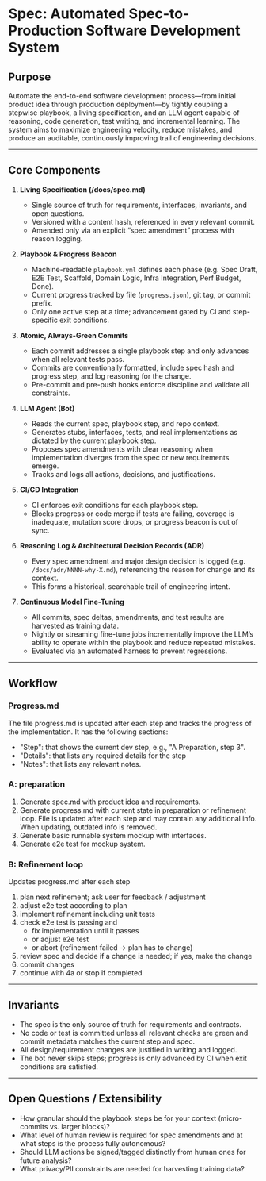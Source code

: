 


# Spec: Automated Spec-to-Production Software Development System

## Purpose

Automate the end-to-end software development process—from initial product idea through production deployment—by tightly coupling a stepwise playbook, a living specification, and an LLM agent capable of reasoning, code generation, test writing, and incremental learning. The system aims to maximize engineering velocity, reduce mistakes, and produce an auditable, continuously improving trail of engineering decisions.

---

## Core Components

1. **Living Specification (/docs/spec.md)**
   - Single source of truth for requirements, interfaces, invariants, and open questions.
   - Versioned with a content hash, referenced in every relevant commit.
   - Amended only via an explicit “spec amendment” process with reason logging.

2. **Playbook & Progress Beacon**
   - Machine-readable `playbook.yml` defines each phase (e.g. Spec Draft, E2E Test, Scaffold, Domain Logic, Infra Integration, Perf Budget, Done).
   - Current progress tracked by file (`progress.json`), git tag, or commit prefix.
   - Only one active step at a time; advancement gated by CI and step-specific exit conditions.

3. **Atomic, Always-Green Commits**
   - Each commit addresses a single playbook step and only advances when all relevant tests pass.
   - Commits are conventionally formatted, include spec hash and progress step, and log reasoning for the change.
   - Pre-commit and pre-push hooks enforce discipline and validate all constraints.

4. **LLM Agent (Bot)**
   - Reads the current spec, playbook step, and repo context.
   - Generates stubs, interfaces, tests, and real implementations as dictated by the current playbook step.
   - Proposes spec amendments with clear reasoning when implementation diverges from the spec or new requirements emerge.
   - Tracks and logs all actions, decisions, and justifications.

5. **CI/CD Integration**
   - CI enforces exit conditions for each playbook step.
   - Blocks progress or code merge if tests are failing, coverage is inadequate, mutation score drops, or progress beacon is out of sync.

6. **Reasoning Log & Architectural Decision Records (ADR)**
   - Every spec amendment and major design decision is logged (e.g. `/docs/adr/NNNN-why-X.md`), referencing the reason for change and its context.
   - This forms a historical, searchable trail of engineering intent.

7. **Continuous Model Fine-Tuning**
   - All commits, spec deltas, amendments, and test results are harvested as training data.
   - Nightly or streaming fine-tune jobs incrementally improve the LLM’s ability to operate within the playbook and reduce repeated mistakes.
   - Evaluated via an automated harness to prevent regressions.

---

## Workflow

### Progress.md
The file progress.md is updated after each step and tracks the progress of the implementation.
It has the following sections:
- "Step": that shows the current dev step, e.g., "A Preparation, step 3".
- "Details": that lists any required details for the step
- "Notes": that lists any relevant notes.

### A: preparation
1. Generate spec.md with product idea and requirements.
2. Generate progress.md with current state in preparation or refinement loop. File is updated after each step and may contain any additional info. When updating, outdated info is removed.
3. Generate basic runnable system mockup with interfaces.
4. Generate e2e test for mockup system.

### B: Refinement loop
Updates progress.md after each step
1. plan next refinement; ask user for feedback / adjustment
2. adjust e2e test according to plan
3. implement refinement including unit tests
4. check e2e test is passing and
    - fix implementation until it passes
    - or adjust e2e test
    - or abort (refinement failed -> plan has to change)
5. review spec and decide if a change is needed; if yes, make the change
6. commit changes
7. continue with 4a or stop if completed

---

## Invariants

- The spec is the only source of truth for requirements and contracts.
- No code or test is committed unless all relevant checks are green and commit metadata matches the current step and spec.
- All design/requirement changes are justified in writing and logged.
- The bot never skips steps; progress is only advanced by CI when exit conditions are satisfied.

---

## Open Questions / Extensibility

- How granular should the playbook steps be for your context (micro-commits vs. larger blocks)?
- What level of human review is required for spec amendments and at what steps is the process fully autonomous?
- Should LLM actions be signed/tagged distinctly from human ones for future analysis?
- What privacy/PII constraints are needed for harvesting training data?
